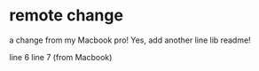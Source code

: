 # remote change
a change from my Macbook pro!
Yes, add another line
lib readme!

line 6
line 7 (from Macbook)